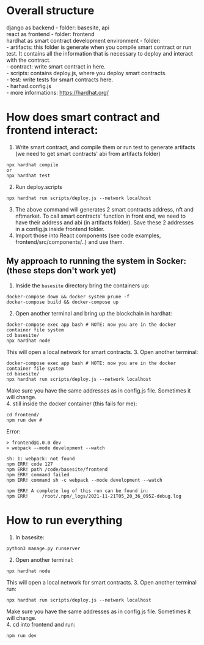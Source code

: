 # Overall structure
django as backend - folder: basesite, api  
react as frontend - folder: frontend  
hardhat as smart contract development environment - folder:  
    - artifacts: this folder is generate when you compile smart contract or run test. It contains all the information that is necessary to deploy and interact with the contract.  
    - contract: write smart contract in here.  
    - scripts: contains deploy.js, where you deploy smart contracts.  
    - test: write tests for smart contracts here.  
    - harhad.config.js  
    - more informations: https://hardhat.org/  


# How does smart contract and frontend interact:  
1. Write smart contract, and compile them or run test to generate artifacts (we need to get smart contracts' abi from artifacts folder)
```shell
npx hardhat compile
or 
npx hardhat test
```
2. Run deploy.scripts 
```shell
npx hardhat run scripts/deploy.js --network localhost
```
3. The above command will generates 2 smart contracts address, nft and nftmarket. To call smart contracts' function in front end, we need to have their address and abi (in artifacts folder). Save these 2 addresses in a config.js inside frontend folder.
4. Import those into React components (see code examples, frontend/src/components/..) and use them.

## My approach to running the system in Socker: (these steps don't work yet)
1. Inside the <code>basesite</code> directory bring the containers up:
```shell
docker-compose down && docker system prune -f
docker-compose build && docker-compose up
```
2. Open another terminal and bring up the blockchain in hardhat:
```shell
docker-compose exec app bash # NOTE: now you are in the docker container file system
cd basesite/
npx hardhat node
```
This will open a local network for smart contracts.
3. Open another terminal: 
```shell
docker-compose exec app bash # NOTE: now you are in the docker container file system
cd basesite/
npx hardhat run scripts/deploy.js --network localhost
```
Make sure you have the same addresses as in config.js file. Sometimes it will change.  
4.  still inside the docker container (this fails for me):
```shell
cd frontend/
npm run dev #
```
Error:
```
> frontend@1.0.0 dev
> webpack --mode development --watch

sh: 1: webpack: not found
npm ERR! code 127
npm ERR! path /code/basesite/frontend
npm ERR! command failed
npm ERR! command sh -c webpack --mode development --watch

npm ERR! A complete log of this run can be found in:
npm ERR!     /root/.npm/_logs/2021-11-21T05_20_36_095Z-debug.log
```

# How to run everything
1. In basesite:
```shell
python3 manage.py runserver
```
2. Open another terminal:
```shell
npx hardhat node
```
This will open a local network for smart contracts.
3. Open another terminal run: 
```shell
npx hardhat run scripts/deploy.js --network localhost
```
Make sure you have the same addresses as in config.js file. Sometimes it will change.  
4. cd into frontend and run:
```shell
npm run dev
```
